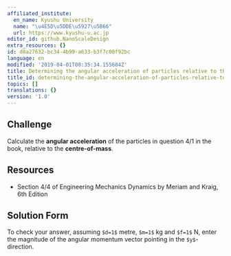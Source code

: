 ```yaml
---
affiliated_institute:
  en_name: Kyushu University
  name: "\u4E5D\u5DDE\u5927\u5B66"
  url: https://www.kyushu-u.ac.jp
editor_id: github.NanoScaleDesign
extra_resources: {}
id: d8a27632-bc34-4b99-a633-b3f7c00f92bc
language: en
modified: '2019-04-01T08:35:34.155684Z'
title: Determining the angular acceleration of particles relative to the centre-of-mass
title_id: determining-the-angular-acceleration-of-particles-relative-to-the-centre-of-mass
topics: []
translations: {}
version: '1.0'
---
```


## Challenge
Calculate the **angular acceleration** of the particles in question 4/1 in the book, relative to the **centre-of-mass**.


## Resources
- Section 4/4 of Engineering Mechanics Dynamics by Meriam and Kraig, 6th Edition


## Solution Form
To check your answer, assuming `$d=1$` metre, `$m=1$` kg and `$f=1$` N, enter the magnitude of the angular momentum vector pointing in the `$y$`-direction.
